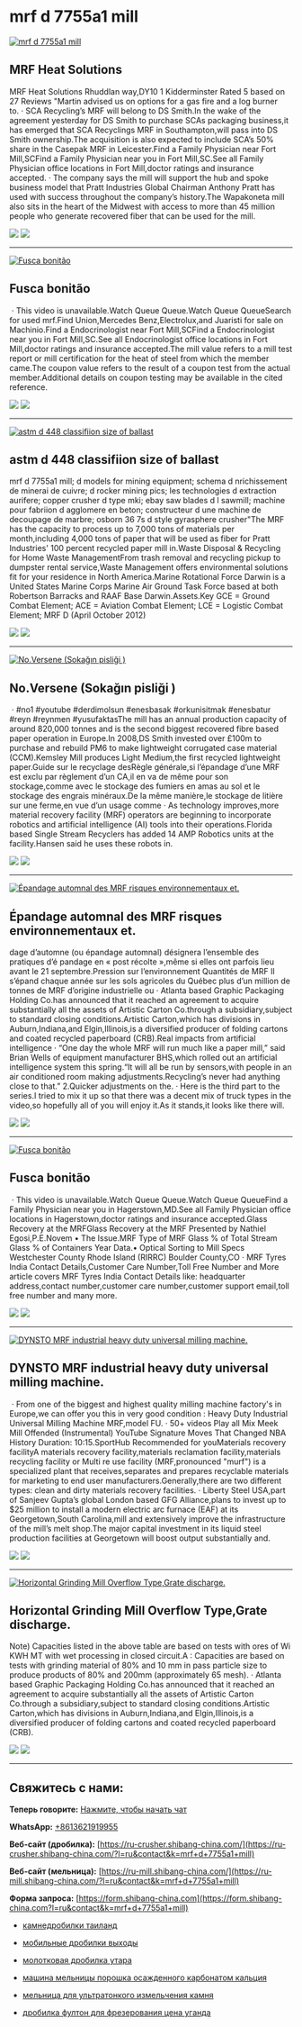 # mrf d 7755a1 mill

<a href="https://swt.shibang-china.com/?l=ru&img&k=mrf+d+7755a1+mill" target="_blank">![mrf d 7755a1 mill](http://static.shibang-china.com/all-800x300/1445.jpg)</a>

## MRF Heat Solutions
MRF Heat Solutions Rhuddlan way,DY10 1 Kidderminster Rated 5 based on 27 Reviews &quot;Martin advised us on options for a gas fire and a log burner to.&nbsp;&#0183;&#32;SCA Recycling’s MRF will belong to DS Smith.In the wake of the agreement yesterday for DS Smith to purchase SCAs packaging business,it has emerged that SCA Recyclings MRF in Southampton,will pass into DS Smith ownership.The acquisition is also expected to include SCA’s 50% share in the Casepak MRF in Leicester.Find a Family Physician near Fort Mill,SCFind a Family Physician near you in Fort Mill,SC.See all Family Physician office locations in Fort Mill,doctor ratings and insurance accepted.&nbsp;&#0183;&#32;The company says the mill will support the hub and spoke business model that Pratt Industries Global Chairman Anthony Pratt has used with success throughout the company’s history.The Wapakoneta mill also sits in the heart of the Midwest with access to more than 45 million people who generate recovered fiber that can be used for the mill.


<a href="https://whatsapp.shibangsoft.com/WhatsApp.php" target="_blank" title="WhatsApp">![](http://static.shibang-china.com/icon/whatsapp.png)</a> <a href="https://swt.shibang-china.com/?l=ru&icon&k=mrf+d+7755a1+mill" target="_blank">![](http://static.shibang-china.com/icon/chat-ru.png)</a>

---

<a href="https://swt.shibang-china.com/?l=ru&img&k=mrf+d+7755a1+mill" target="_blank">![Fusca bonit&#227;o](http://static.shibang-china.com/all-800x300/697.jpg)</a>

## Fusca bonit&#227;o
&nbsp;&#0183;&#32;This video is unavailable.Watch Queue Queue.Watch Queue QueueSearch for used mrf.Find Union,Mercedes Benz,Electrolux,and Juaristi for sale on Machinio.Find a Endocrinologist near Fort Mill,SCFind a Endocrinologist near you in Fort Mill,SC.See all Endocrinologist office locations in Fort Mill,doctor ratings and insurance accepted.The mill value refers to a mill test report or mill certification for the heat of steel from which the member came.The coupon value refers to the result of a coupon test from the actual member.Additional details on coupon testing may be available in the cited reference.


<a href="https://whatsapp.shibangsoft.com/WhatsApp.php" target="_blank" title="WhatsApp">![](http://static.shibang-china.com/icon/whatsapp.png)</a> <a href="https://swt.shibang-china.com/?l=ru&icon&k=mrf+d+7755a1+mill" target="_blank">![](http://static.shibang-china.com/icon/chat-ru.png)</a>

---

<a href="https://swt.shibang-china.com/?l=ru&img&k=mrf+d+7755a1+mill" target="_blank">![astm d 448 classifiion size of ballast](http://static.shibang-china.com/all-800x300/588.jpg)</a>

## astm d 448 classifiion size of ballast
mrf d 7755a1 mill; d models for mining equipment; schema d nrichissement de minerai de cuivre; d rocker mining pics; les technologies d extraction aurifere; copper crusher d type mki; ebay saw blades d l sawmill; machine pour fabriion d agglomere en beton; constructeur d une machine de decoupage de marbre; osborn 36 7s d style gyrasphere crusher&quot;The MRF has the capacity to process up to 7,000 tons of materials per month,including 4,000 tons of paper that will be used as fiber for Pratt Industries' 100 percent recycled paper mill in.Waste Disposal &amp; Recycling for Home Waste ManagementFrom trash removal and recycling pickup to dumpster rental service,Waste Management offers environmental solutions fit for your residence in North America.Marine Rotational Force Darwin is a United States Marine Corps Marine Air Ground Task Force based at both Robertson Barracks and RAAF Base Darwin.Assets.Key GCE = Ground Combat Element; ACE = Aviation Combat Element; LCE = Logistic Combat Element; MRF D (April October 2012)


<a href="https://whatsapp.shibangsoft.com/WhatsApp.php" target="_blank" title="WhatsApp">![](http://static.shibang-china.com/icon/whatsapp.png)</a> <a href="https://swt.shibang-china.com/?l=ru&icon&k=mrf+d+7755a1+mill" target="_blank">![](http://static.shibang-china.com/icon/chat-ru.png)</a>

---

<a href="https://swt.shibang-china.com/?l=ru&img&k=mrf+d+7755a1+mill" target="_blank">![No.Versene (Sokağın pisliği )](http://static.shibang-china.com/all-800x300/302.jpg)</a>

## No.Versene (Sokağın pisliği )
&nbsp;&#0183;&#32;#no1 #youtube #derdimolsun #enesbasak #orkunisitmak #enesbatur #reyn #reynmen #yusufaktasThe mill has an annual production capacity of around 820,000 tonnes and is the second biggest recovered fibre based paper operation in Europe.In 2008,DS Smith invested over &#163;100m to purchase and rebuild PM6 to make lightweight corrugated case material (CCM).Kemsley Mill produces Light Medium,the first recycled lightweight paper.Guide sur le recyclage desR&#232;gle g&#233;n&#233;rale,si l’&#233;pandage d’une MRF est exclu par r&#232;glement d’un CA,il en va de m&#234;me pour son stockage,comme avec le stockage des fumiers en amas au sol et le stockage des engrais min&#233;raux.De la m&#234;me mani&#232;re,le stockage de liti&#232;re sur une ferme,en vue d’un usage comme&nbsp;&#0183;&#32;As technology improves,more material recovery facility (MRF) operators are beginning to incorporate robotics and artificial intelligence (AI) tools into their operations.Florida based Single Stream Recyclers has added 14 AMP Robotics units at the facility.Hansen said he uses these robots in.


<a href="https://whatsapp.shibangsoft.com/WhatsApp.php" target="_blank" title="WhatsApp">![](http://static.shibang-china.com/icon/whatsapp.png)</a> <a href="https://swt.shibang-china.com/?l=ru&icon&k=mrf+d+7755a1+mill" target="_blank">![](http://static.shibang-china.com/icon/chat-ru.png)</a>

---

<a href="https://swt.shibang-china.com/?l=ru&img&k=mrf+d+7755a1+mill" target="_blank">![&#201;pandage automnal des MRF risques environnementaux et.](http://static.shibang-china.com/all-800x300/12.jpg)</a>

## &#201;pandage automnal des MRF risques environnementaux et.
dage d’automne (ou &#233;pandage automnal) d&#233;signera l’ensemble des pratiques d’&#233; pandage en &#171; post r&#233;colte &#187;,m&#234;me si elles ont parfois lieu avant le 21 septembre.Pression sur l’environnement Quantit&#233;s de MRF Il s’&#233;pand chaque ann&#233;e sur les sols agricoles du Qu&#233;bec plus d’un million de tonnes de MRF d’origine industrielle ou&nbsp;&#0183;&#32;Atlanta based Graphic Packaging Holding Co.has announced that it reached an agreement to acquire substantially all the assets of Artistic Carton Co.through a subsidiary,subject to standard closing conditions.Artistic Carton,which has divisions in Auburn,Indiana,and Elgin,Illinois,is a diversified producer of folding cartons and coated recycled paperboard (CRB).Real impacts from artificial intelligence&nbsp;&#0183;&#32;“One day the whole MRF will run much like a paper mill,” said Brian Wells of equipment manufacturer BHS,which rolled out an artificial intelligence system this spring.“It will all be run by sensors,with people in an air conditioned room making adjustments.Recycling’s never had anything close to that.” 2.Quicker adjustments on the.&nbsp;&#0183;&#32;Here is the third part to the series.I tried to mix it up so that there was a decent mix of truck types in the video,so hopefully all of you will enjoy it.As it stands,it looks like there will.


<a href="https://whatsapp.shibangsoft.com/WhatsApp.php" target="_blank" title="WhatsApp">![](http://static.shibang-china.com/icon/whatsapp.png)</a> <a href="https://swt.shibang-china.com/?l=ru&icon&k=mrf+d+7755a1+mill" target="_blank">![](http://static.shibang-china.com/icon/chat-ru.png)</a>

---

<a href="https://swt.shibang-china.com/?l=ru&img&k=mrf+d+7755a1+mill" target="_blank">![Fusca bonit&#227;o](http://static.shibang-china.com/all-800x300/1353.jpg)</a>

## Fusca bonit&#227;o
&nbsp;&#0183;&#32;This video is unavailable.Watch Queue Queue.Watch Queue QueueFind a Family Physician near you in Hagerstown,MD.See all Family Physician office locations in Hagerstown,doctor ratings and insurance accepted.Glass Recovery at the MRFGlass Recovery at the MRF Presented by Nathiel Egosi,P.E.Novem • The Issue.MRF Type of MRF Glass % of Total Stream Glass % of Containers Year Data.• Optical Sorting to Mill Specs Westchester County Rhode Island (RIRRC) Boulder County,CO&nbsp;&#0183;&#32;MRF Tyres India Contact Details,Customer Care Number,Toll Free Number and More article covers MRF Tyres India Contact Details like: headquarter address,contact number,customer care number,customer support email,toll free number and many more.


<a href="https://whatsapp.shibangsoft.com/WhatsApp.php" target="_blank" title="WhatsApp">![](http://static.shibang-china.com/icon/whatsapp.png)</a> <a href="https://swt.shibang-china.com/?l=ru&icon&k=mrf+d+7755a1+mill" target="_blank">![](http://static.shibang-china.com/icon/chat-ru.png)</a>

---

<a href="https://swt.shibang-china.com/?l=ru&img&k=mrf+d+7755a1+mill" target="_blank">![DYNSTO MRF industrial heavy duty universal milling machine.](http://static.shibang-china.com/all-800x300/1190.jpg)</a>

## DYNSTO MRF industrial heavy duty universal milling machine.
&nbsp;&#0183;&#32;From one of the biggest and highest quality milling machine factory's in Europe,we can offer you this in very good condition : Heavy Duty Industrial Universal Milling Machine MRF,model FU.&nbsp;&#0183;&#32;50+ videos Play all Mix Meek Mill Offended (Instrumental) YouTube Signature Moves That Changed NBA History Duration: 10:15.SportHub Recommended for youMaterials recovery facilityA materials recovery facility,materials reclamation facility,materials recycling facility or Multi re use facility (MRF,pronounced &quot;murf&quot;) is a specialized plant that receives,separates and prepares recyclable materials for marketing to end user manufacturers.Generally,there are two different types: clean and dirty materials recovery facilities.&nbsp;&#0183;&#32;Liberty Steel USA,part of Sanjeev Gupta’s global London based GFG Alliance,plans to invest up to $25 million to install a modern electric arc furnace (EAF) at its Georgetown,South Carolina,mill and extensively improve the infrastructure of the mill’s melt shop.The major capital investment in its liquid steel production facilities at Georgetown will boost output substantially and.


<a href="https://whatsapp.shibangsoft.com/WhatsApp.php" target="_blank" title="WhatsApp">![](http://static.shibang-china.com/icon/whatsapp.png)</a> <a href="https://swt.shibang-china.com/?l=ru&icon&k=mrf+d+7755a1+mill" target="_blank">![](http://static.shibang-china.com/icon/chat-ru.png)</a>

---

<a href="https://swt.shibang-china.com/?l=ru&img&k=mrf+d+7755a1+mill" target="_blank">![Horizontal Grinding Mill Overflow Type,Grate discharge.](http://static.shibang-china.com/all-800x300/974.jpg)</a>

## Horizontal Grinding Mill Overflow Type,Grate discharge.
Note) Capacities listed in the above table are based on tests with ores of Wi KWH MT with wet processing in closed circuit.A : Capacities are based on tests with grinding material of 80% and 10 mm in pass particle size to produce products of 80% and 200mm (approximately 65 mesh).&nbsp;&#0183;&#32;Atlanta based Graphic Packaging Holding Co.has announced that it reached an agreement to acquire substantially all the assets of Artistic Carton Co.through a subsidiary,subject to standard closing conditions.Artistic Carton,which has divisions in Auburn,Indiana,and Elgin,Illinois,is a diversified producer of folding cartons and coated recycled paperboard (CRB).

<a href="https://whatsapp.shibangsoft.com/WhatsApp.php" target="_blank" title="WhatsApp">![](http://static.shibang-china.com/icon/whatsapp.png)</a> <a href="https://swt.shibang-china.com/?l=ru&icon&k=mrf+d+7755a1+mill" target="_blank">![](http://static.shibang-china.com/icon/chat-ru.png)</a>

---
## Свяжитесь с нами:

**Теперь говорите:** [Нажмите, чтобы начать чат](https://swt.shibang-china.com?l=ru&contact&k=mrf+d+7755a1+mill)

**WhatsApp:**  [+8613621919955](https://whatsapp.shibangsoft.com/WhatsApp.php)

**Веб-сайт (дробилка):** [https://ru-crusher.shibang-china.com/](https://ru-crusher.shibang-china.com/?l=ru&contact&k=mrf+d+7755a1+mill)

**Веб-сайт (мельница):** [https://ru-mill.shibang-china.com/](https://ru-mill.shibang-china.com/?l=ru&contact&k=mrf+d+7755a1+mill)

**Форма запроса:** [https://form.shibang-china.com](https://form.shibang-china.com?l=ru&contact&k=mrf+d+7755a1+mill)

* [камнедробилки таиланд](../133/%D0%BA%D0%B0%D0%BC%D0%BD%D0%B5%D0%B4%D1%80%D0%BE%D0%B1%D0%B8%D0%BB%D0%BA%D0%B8%20%D1%82%D0%B0%D0%B8%D0%BB%D0%B0%D0%BD%D0%B4.md)

* [мобильные дробилки выходы](../135/%D0%BC%D0%BE%D0%B1%D0%B8%D0%BB%D1%8C%D0%BD%D1%8B%D0%B5%20%D0%B4%D1%80%D0%BE%D0%B1%D0%B8%D0%BB%D0%BA%D0%B8%20%D0%B2%D1%8B%D1%85%D0%BE%D0%B4%D1%8B.md)

* [молотковая дробилка утара](../135/%D0%BC%D0%BE%D0%BB%D0%BE%D1%82%D0%BA%D0%BE%D0%B2%D0%B0%D1%8F%20%D0%B4%D1%80%D0%BE%D0%B1%D0%B8%D0%BB%D0%BA%D0%B0%20%D1%83%D1%82%D0%B0%D1%80%D0%B0.md)

* [машина мельницы порошка осажденного карбонатом кальция](../131/%D0%BC%D0%B0%D1%88%D0%B8%D0%BD%D0%B0%20%D0%BC%D0%B5%D0%BB%D1%8C%D0%BD%D0%B8%D1%86%D1%8B%20%D0%BF%D0%BE%D1%80%D0%BE%D1%88%D0%BA%D0%B0%20%D0%BE%D1%81%D0%B0%D0%B6%D0%B4%D0%B5%D0%BD%D0%BD%D0%BE%D0%B3%D0%BE%20%D0%BA%D0%B0%D1%80%D0%B1%D0%BE%D0%BD%D0%B0%D1%82%D0%BE%D0%BC%20%D0%BA%D0%B0%D0%BB%D1%8C%D1%86%D0%B8%D1%8F.md)

* [мельница для ультратонкого измельчения камня](../133/%D0%BC%D0%B5%D0%BB%D1%8C%D0%BD%D0%B8%D1%86%D0%B0%20%D0%B4%D0%BB%D1%8F%20%D1%83%D0%BB%D1%8C%D1%82%D1%80%D0%B0%D1%82%D0%BE%D0%BD%D0%BA%D0%BE%D0%B3%D0%BE%20%D0%B8%D0%B7%D0%BC%D0%B5%D0%BB%D1%8C%D1%87%D0%B5%D0%BD%D0%B8%D1%8F%20%D0%BA%D0%B0%D0%BC%D0%BD%D1%8F.md)

* [дробилка фултон для фрезерования цена уганда](../134/%D0%B4%D1%80%D0%BE%D0%B1%D0%B8%D0%BB%D0%BA%D0%B0%20%D1%84%D1%83%D0%BB%D1%82%D0%BE%D0%BD%20%D0%B4%D0%BB%D1%8F%20%D1%84%D1%80%D0%B5%D0%B7%D0%B5%D1%80%D0%BE%D0%B2%D0%B0%D0%BD%D0%B8%D1%8F%20%D1%86%D0%B5%D0%BD%D0%B0%20%D1%83%D0%B3%D0%B0%D0%BD%D0%B4%D0%B0.md)